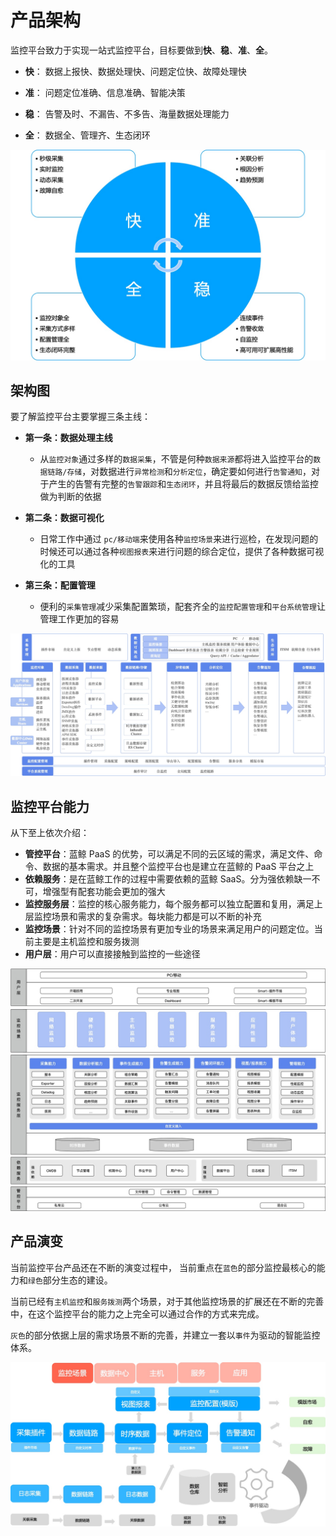 # 产品架构

监控平台致力于实现一站式监控平台，目标要做到**快**、**稳**、**准**、**全**。

* **快**： 数据上报快、数据处理快、问题定位快、故障处理快

* **准**： 问题定位准确、信息准确、智能决策

* **稳**： 告警及时、不漏告、不多告、海量数据处理能力

* **全**： 数据全、管理齐、生态闭环

![-w2020](media/15743941673730.jpg)

## 架构图

要了解监控平台主要掌握三条主线：

* **第一条：数据处理主线**
    * 从`监控对象`通过多样的`数据采集`，不管是何种`数据来源`都将进入监控平台的`数据链路/存储`，对数据进行`异常检测`和`分析定位`，确定要如何进行`告警通知`，对于产生的告警有完整的`告警跟踪`和`生态闭环`，并且将最后的数据反馈给监控做为判断的依据

* **第二条：数据可视化**
    * 日常工作中通过 `pc/移动端`来使用各种`监控场景`来进行巡检，在发现问题的时候还可以通过各种`视图报表`来进行问题的综合定位，提供了各种数据可视化的工具

* **第三条：配置管理**
    * 便利的`采集管理`减少采集配置繁琐，配套齐全的`监控配置管理`和`平台系统管理`让管理工作更加的容易

![-w2020](media/15743917685087.jpg)

## 监控平台能力

从下至上依次介绍：

* **管控平台**：蓝鲸 PaaS 的优势，可以满足不同的云区域的需求，满足文件、命令、数据的基本需求。并且整个监控平台也是建立在蓝鲸的 PaaS 平台之上
* **依赖服务**：是在蓝鲸工作的过程中需要依赖的蓝鲸 SaaS。分为强依赖缺一不可，增强型有配套功能会更加的强大
* **监控服务层**：监控的核心服务能力，每个服务都可以独立配置和复用，满足上层监控场景和需求的复杂需求。每块能力都是可以不断的补充
* **监控场景**：针对不同的监控场景有更加专业的场景来满足用户的问题定位。当前主要是主机监控和服务拨测
* **用户层**：用户可以直接接触到监控的一些途径

![-w2020](media/15743891014248.jpg)

## 产品演变

当前监控平台产品还在不断的演变过程中， 当前重点在`蓝色`的部分监控最核心的能力和`绿色`部分生态的建设。

当前已经有`主机监控`和`服务拨测`两个场景，对于其他监控场景的扩展还在不断的完善中，在这个监控平台的能力之上完全可以通过合作的方式来完成。

`灰色`的部分依据上层的需求场景不断的完善，并建立一套以`事件`为驱动的智能监控体系。

![-w2020](media/15744111248853.jpg)
